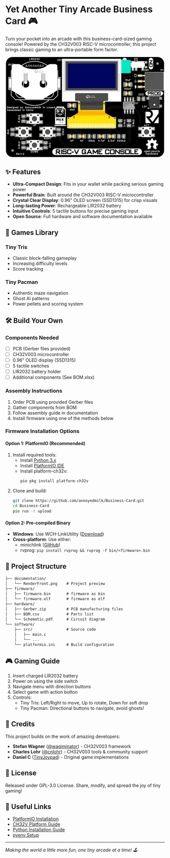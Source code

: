 # Yet Another Tiny Arcade Business Card 🎮

Turn your pocket into an arcade with this business-card-sized gaming console! Powered by the CH32V003 RISC-V microcontroller, this project brings classic gaming to an ultra-portable form factor.

![Business Card](documentation/RenderFront.png)

## ✨ Features

- **Ultra-Compact Design**: Fits in your wallet while packing serious gaming power
- **Powerful Brain**: Built around the CH32V003 RISC-V microcontroller
- **Crystal Clear Display**: 0.96" OLED screen (SSD1315) for crisp visuals
- **Long-lasting Power**: Rechargeable LIR2032 battery
- **Intuitive Controls**: 5 tactile buttons for precise gaming input
- **Open Source**: Full hardware and software documentation available

## 🎯 Games Library

### Tiny Tris
- Classic block-falling gameplay
- Increasing difficulty levels
- Score tracking

### Tiny Pacman
- Authentic maze navigation
- Ghost AI patterns
- Power pellets and scoring system

## 🛠️ Build Your Own

### Components Needed

- [ ] PCB (Gerber files provided)
- [ ] CH32V003 microcontroller
- [ ] 0.96" OLED display (SSD1315)
- [ ] 5 tactile switches
- [ ] LIR2032 battery holder
- [ ] Additional components (See BOM.xlsx)

### Assembly Instructions

1. Order PCB using provided Gerber files
2. Gather components from BOM
3. Follow assembly guide in documentation
4. Install firmware using one of the methods below

### Firmware Installation Options

#### Option 1: PlatformIO (Recommended)
1. Install required tools:
   - Install [Python 3.x](https://www.python.org/downloads/)
   - Install [PlatformIO IDE](https://platformio.org/install/ide?install=vscode)
   - Install platform-ch32v: 
     ```bash
     pio pkg install platform-ch32v
2. Clone and build:
   ```bash
   git clone https://github.com/annoyedmilk/Business-Card.git
   cd Business-Card
   pio run -t upload
   ```

#### Option 2: Pre-compiled Binary
- **Windows**: Use WCH-LinkUtility ([Download](https://www.wch.cn/downloads/WCH-LinkUtility_ZIP.html))
- **Cross-platform**: Use either:
  - minichlink ([GitHub](https://github.com/cnlohr/ch32v003fun/tree/master/minichlink))
  - rvprog: `pip install rvprog && rvprog -f bin/<firmware>.bin`

## 📁 Project Structure

```
├── documentation/
│   └── RenderFront.png    # Project preview
├── firmware/
│   ├── firmware.bin       # firmware as bin
│   └── firmware.elf       # firmware as elf
├── hardware/
│   ├── Gerber.zip         # PCB manufacturing files
│   ├── BOM.csv            # Parts list
│   └── Schematic.pdf      # Circuit diagram
└── software/
    ├── src/               # Source code
    │   ├── main.c
    │   └── ...
    └── platformio.ini     # Build configuration
```

## 🎮 Gaming Guide

1. Insert charged LIR2032 battery
2. Power on using the side switch
3. Navigate menu with direction buttons
4. Select game with action button
5. Controls:
   - Tiny Tris: Left/Right to move, Up to rotate, Down for soft drop
   - Tiny Pacman: Directional buttons to navigate, avoid ghosts!

## 🙏 Credits

This project builds on the work of amazing developers:

- **Stefan Wagner** ([@wagiminator](https://github.com/wagiminator)) - CH32V003 framework
- **Charles Lohr** ([@cnlohr](https://github.com/cnlohr)) - CH32V003 tools & community support
- **Daniel C** ([TinyJoypad](https://www.tinyjoypad.com)) - Original game implementations

## 📄 License

Released under GPL-3.0 License. Share, modify, and spread the joy of tiny gaming!

## 🔗 Useful Links

- [PlatformIO Installation](https://platformio.org/)
- [CH32V Platform Guide](https://pio-ch32v.readthedocs.io/en/latest/installation.html)
- [Python Installation Guide](https://www.pythontutorial.net/getting-started/install-python/)
- [pyenv Setup](https://realpython.com/intro-to-pyenv/)

---

*Making the world a little more fun, one tiny arcade at a time! 🕹️*
